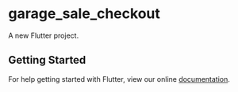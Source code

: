 # garage_sale_checkout

A new Flutter project.

## Getting Started

For help getting started with Flutter, view our online
[documentation](https://flutter.io/).
